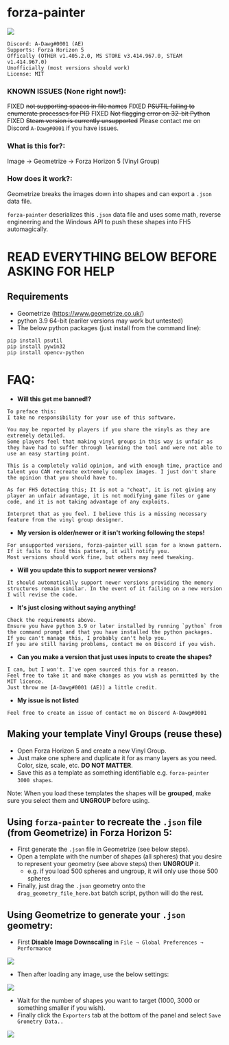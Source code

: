 # forza-painter
![](/imgs/ayylmao.png)
```
Discord: A-Dawg#0001 (AE)
Supports: Forza Horizon 5
Offically (OTHER v1.405.2.0, MS STORE v3.414.967.0, STEAM v1.414.967.0)
Unofficially (most versions should work)
License: MIT
```
### KNOWN ISSUES (None right now!):
FIXED ~~not supporting spaces in file names~~
FIXED ~~PSUTIL failing to enumerate processes for PID~~
FIXED ~~Not flagging error on 32-bit Python~~
FIXED ~~Steam version is currently unsupported~~
Please contact me on Discord `A-Dawg#0001` if you have issues.

### What is this for?:
Image → Geometrize → Forza Horizon 5 (Vinyl Group)

### How does it work?:
Geometrize breaks the images down into shapes and can export a `.json` data file.

`forza-painter` deserializes this `.json` data file and uses some math, reverse engineering and the Windows API to push these shapes into FH5 automagically.

# READ EVERYTHING BELOW BEFORE ASKING FOR HELP

## Requirements
- Geometrize (https://www.geometrize.co.uk/)
- python 3.9 64-bit (eariler versions may work but untested)
- The below python packages (just install from the command line):
```
pip install psutil
pip install pywin32
pip install opencv-python
```

# FAQ:
- **Will this get me banned!?**
```
To preface this:
I take no responsibility for your use of this software.

You may be reported by players if you share the vinyls as they are extremely detailed.
Some players feel that making vinyl groups in this way is unfair as they have had to suffer through learning the tool and were not able to use an easy starting point.

This is a completely valid opinion, and with enough time, practice and talent you CAN recreate extremely complex images. I just don't share the opinion that you should have to.

As for FH5 detecting this; It is not a "cheat", it is not giving any player an unfair advantage, it is not modifying game files or game code, and it is not taking advantage of any exploits.

Interpret that as you feel. I believe this is a missing necessary feature from the vinyl group designer.
```
- **My version is older/newer or it isn't working following the steps!**
```
For unsupported versions, forza-painter will scan for a known pattern.
If it fails to find this pattern, it will notify you.
Most versions should work fine, but others may need tweaking.
```
- **Will you update this to support newer versions?**
```
It should automatically support newer versions providing the memory structures remain similar. In the event of it failing on a new version I will revise the code.
```
- **It's just closing without saying anything!**
```
Check the requirements above.
Ensure you have python 3.9 or later installed by running `python` from the command prompt and that you have installed the python packages.
If you can't manage this, I probably can't help you.
If you are still having problems, contact me on Discord if you wish.
```
- **Can you make a version that just uses inputs to create the shapes?**
```
I can, but I won't. I've open sourced this for a reason.
Feel free to take it and make changes as you wish as permitted by the MIT licence.
Just throw me [A-Dawg#0001 (AE)] a little credit.
```
- **My issue is not listed**
```
Feel free to create an issue of contact me on Discord A-Dawg#0001
```


## Making your template Vinyl Groups (reuse these)
- Open Forza Horizon 5 and create a new Vinyl Group.
- Just make one sphere and duplicate it for as many layers as you need. Color, size, scale, etc. **DO NOT MATTER**.
- Save this as a template as something identifiable e.g. `forza-painter 3000 shapes`.

Note: When you load these templates the shapes will be **grouped**, make sure you select them and **UNGROUP** before using.

## Using `forza-painter` to recreate the `.json` file (from Geometrize) in Forza Horizon 5:
- First generate the `.json` file in Geometrize (see below steps).
- Open a template with the number of shapes (all spheres) that you desire to represent your geometry (see above steps) then **UNGROUP** it.
    - e.g. if you load 500 spheres and ungroup, it will only use those 500 spheres
- Finally, just drag the `.json` geometry onto the `drag_geometry_file_here.bat` batch script, python will do the rest.

## Using Geometrize to generate your `.json` geometry:
- First **Disable Image Downscaling** in `File → Global Preferences → Performance`

![](/imgs/001-global-settings.png)
- Then after loading any image, use the below settings:

![](/imgs/002-image-settings.png)
- Wait for the number of shapes you want to target (1000, 3000 or something smaller if you wish).
- Finally click the `Exporters` tab at the bottom of the panel and select `Save Grometry Data..`

![](/imgs/003-exporter-settings.png)
